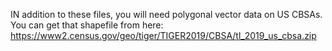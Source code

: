IN addition to these files, you will need polygonal vector data on US CBSAs.
You can get that shapefile from here:
https://www2.census.gov/geo/tiger/TIGER2019/CBSA/tl_2019_us_cbsa.zip
